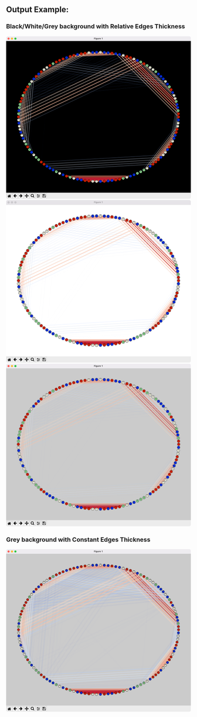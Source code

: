 ## Output Example:    
### Black/White/Grey background with Relative Edges Thickness
![](black_style.png)
![](white_style.png)
![](grey_style.png)

### Grey background with Constant Edges Thickness
![](grey_constant_thickness.png)
